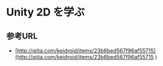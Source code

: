 # Unity 2D を学ぶ

## 参考URL

- [http://qiita.com/keidroid/items/23b6bed567f96af55715](http://qiita.com/keidroid/items/23b6bed567f96af55715
)



